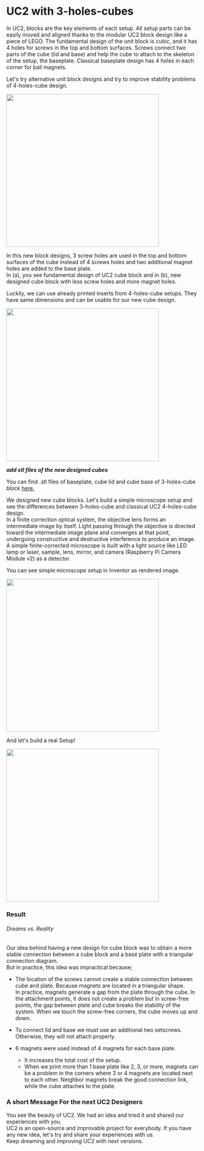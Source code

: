 # UC2 with 3-holes-cubes

In UC2, blocks are the key elements of each setup. All setup parts can be easily moved and aligned thanks to the modular UC2 block design like a piece of LEGO. The fundamental design of the unit block is cubic, and it has 4 holes for screws in the top and bottom surfaces. Screws connect two parts of the cube (lid and base) and help the cube to attach to the skeleton of the setup, the baseplate. Classical baseplate design has 4 holes in each corner for ball magnets.

Let's try alternative unit block designs and try to improve stability problems of 4-holes-cube design.  

<p align="left">
<img src="./IMAGES/3-holes-cube and 4-holes-cube.png" width="400">
</p>

In this new block designs, 3 screw holes are used in the top and bottom surfaces of the cube instead of 4 screws holes and two additional magnet holes are added to the base plate.  
In (a), you see fundamental design of UC2 cube block and in (b), new designed cube block with less screw holes and more magnet holes.

Luckily, we can use already printed inserts from 4-holes-cube setups. They have same dimensions and can be usable for our new cube design.

<p align="left">
<img src="./IMAGES/3-holes-cube with inserts.png" width="400">
</p>

__*add stl files of the new designed cubes*__

You can find .stl files of baseplate, cube lid and cube base of 3-holes-cube block [here.](./DESIGNS)

We designed new cube blocks. Let's build a simple microscope setup and see the differences between 3-holes-cube and classical UC2 4-holes-cube design.  
In a finite correction optical system, the objective lens forms an intermediate image by itself. Light passing through the objective is directed toward the intermediate
image plane and converges at that point, undergoing constructive and destructive interference to produce an image.
A simple finite-corrected microscope is built with a light source like LED lamp or laser, sample, lens, mirror, and
camera (Raspberry Pi Camera Module v2) as a detector.

You can see simple microscope setup in Inventor as rendered image.

<p align="left">
<img src="./IMAGES/Assembly_SimpleMicroscope_T1_full_2.png" width="400">
</p>

And let's build a real Setup!

<p align="left">
<img src="./IMAGES/Simple Microscope experiment with 3-holes-cube.JPG" width="400">
</p>


### Result

###### Dreams vs. Reality

Our idea behind having a new design for cube block was to obtain a more stable connection between a cube block and a base plate with a triangular connection diagram.  
But in practice, this idea was impractical because;


+ The location of the screws cannot create a stable connection between cube and plate. Because magnets are located in a triangular shape.  
In practice, magnets generate a gap from the plate through the cube.  In the attachment points, it does not create a problem but in screw-free points, the gap between plate and cube breaks the stability of the system. When we touch the screw-free corners, the cube moves up and down.

+ To connect lid and base we must use an additional two setscrews. Otherwise, they will not attach properly.

+ 6 magnets were used instead of 4 magnets for each base plate.
  + It increases the total cost of the setup.
  + When we print more than 1 base plate like 2, 3, or more, magnets can be a problem in the corners where 3 or 4 magnets are located next to each other. Neighbor magnets break the good connection link, while the cube attaches to the plate.

### A short Message For the next UC2 Designers
You see the beauty of UC2. We had an idea and tried it and shared our experiences with you.   
UC2 is an open-source and improvable project for everybody. If you have any new idea, let's try and share your experiences with us.  
Keep dreaming and improving UC2 with next versions.
